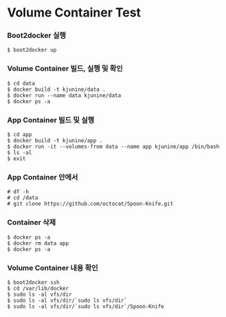 Volume Container Test
=====================

### Boot2docker 실행

```
$ boot2docker up
```

### Volume Container 빌드, 실행 및 확인

```
$ cd data
$ docker build -t kjunine/data .
$ docker run --name data kjunine/data
$ docker ps -a
```

### App Container 빌드 및 실행

```
$ cd app
$ docker build -t kjunine/app .
$ docker run -it --volumes-from data --name app kjunine/app /bin/bash
$ ls -al
$ exit
```

### App Container 안에서

```
# df -h
# cd /data
# git clone https://github.com/octocat/Spoon-Knife.git
```

### Container 삭제

```
$ docker ps -a
$ docker rm data app
$ docker ps -a
```

### Volume Container 내용 확인

```
$ boot2docker ssh
$ cd /var/lib/docker
$ sudo ls -al vfs/dir
$ sudo ls -al vfs/dir/`sudo ls vfs/dir`
$ sudo ls -al vfs/dir/`sudo ls vfs/dir`/Spoon-Knife
```
